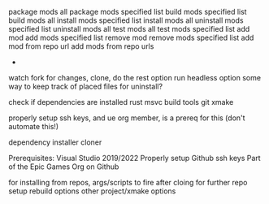 


package mods all
package mods specified list
build mods specified list
build mods all
install mods specified list
install mods all
uninstall mods specified list
uninstall mods all
test mods all
test mods specified list
add mod
add mods specified list
remove mod
remove mods specified list
add mod from repo url
add mods from repo urls

-
watch fork for changes, clone, do the rest option
run headless option
some way to keep track of placed files for uninstall?

check if dependencies are installed
rust
msvc build tools
git
xmake

properly setup ssh keys, and ue org member, is a prereq for this (don't automate this!)

dependency installer
cloner


Prerequisites:
Visual Studio 2019/2022
Properly setup Github ssh keys
Part of the Epic Games Org on Github

for installing from repos, args/scripts to fire after cloing for further repo setup
rebuild options
other project/xmake options